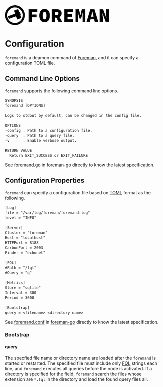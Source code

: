 ![foreman_logo](./img/icon.png)

# Configuration

`foremand` is a deamon command of [Foreman](https://github.com/cybergarage/foreman-doc/), and it can specify a configuration TOML file.

## Command Line Options

`foremand` supports the following command line options.

```
SYNOPSIS
foremand [OPTIONS]

Logs to stdout by default, can be changed in the config file.

OPTIONS
-config : Path to a configuration file.
-query  : Path to a query file.
-v      : Enable verbose output.

RETURN VALUE
  Return EXIT_SUCCESS or EXIT_FAILURE
```

See [foremand.go](https://github.com/cybergarage/foreman-go/blob/master/foremand/foremand.go) in [foreman-go](https://github.com/cybergarage/foreman-go/) directly to know the latest specification.

## Configuration Properties

`foremand` can specify a configuration file based on [TOML](https://github.com/toml-lang/toml) format as the following.

```
[Log]
file = "/var/log/foreman/foremand.log"
level = "INFO"

[Server]
Cluster = "foreman"
Host = "localhost"
HTTPPort = 8188
CarbonPort = 2003
Finder = "echonet"

[FQL]
#Path = "/fql"
#Query = "q"

[Metrics]
Store = "sqlite"
Interval = 300
Period = 3600

[Bootstrap]
query = <filename> <directory name> 
```

See [foremand.conf](https://github.com/cybergarage/foreman-go/blob/master/debian/foremand.conf) in [foreman-go](https://github.com/cybergarage/foreman-go/) directly to know the latest specification.

### Bootstrap

#### query

The specfied file name or directory name are loaded after the `foremand` is started or restarted.
The specified file must include only [FQL](dsl.md) strings each line, and `foremand` executes all queries before the node is activated. 
If a directory is specified for the field, `foremand` search the files whose extension are `*.fql` in the directory and load the found query files all.
